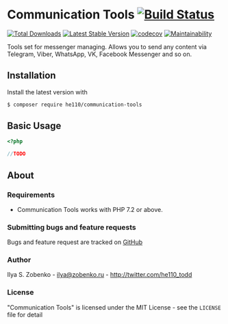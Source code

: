 # Communication Tools [![Build Status](https://travis-ci.com/he110/communication-tools.svg?branch=master)](https://travis-ci.com/he110/communication-tools)

[![Total Downloads](https://img.shields.io/packagist/dt/he110/communication-tools.svg)](https://packagist.org/packages/he110/communication-tools)
[![Latest Stable Version](https://img.shields.io/packagist/v/he110/communication-tools.svg)](https://packagist.org/packages/he110/communication-tools) [![codecov](https://codecov.io/gh/he110/communication-tools/branch/master/graph/badge.svg)](https://codecov.io/gh/he110/communication-tools) [![Maintainability](https://api.codeclimate.com/v1/badges/8fba6456c0c825fc252a/maintainability)](https://codeclimate.com/github/he110/communication-tools/maintainability)

Tools set for messenger managing. Allows you to send any content via Telegram, Viber, WhatsApp, VK, Facebook Messenger and so on.

## Installation

Install the latest version with

```bash
$ composer require he110/communication-tools
```

## Basic Usage

```php
<?php

//TODO

```

## About

### Requirements

- Communication Tools works with PHP 7.2 or above.

### Submitting bugs and feature requests

Bugs and feature request are tracked on [GitHub](https://github.com/he110/communication-tools/issues)

### Author

Ilya S. Zobenko - <ilya@zobenko.ru> - <http://twitter.com/he110_todd>

### License

"Communication Tools" is licensed under the MIT License - see the `LICENSE` file for detail
